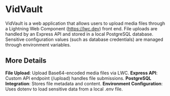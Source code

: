 # VidVault

VidVault is a web application that allows users to upload media files through a Lightning Web Component (https://lwc.dev) front end. File uploads are handled by an Express API and stored in a local PostgreSQL database. Sensitive configuration values (such as database credentials) are managed through environment variables.

## More Details

**File Upload**: Upload Base64-encoded media files via LWC.
**Express API**: Custom API endpoint (/upload) handles file submissions.
**PostgreSQL Integration**: Stores file metadata and content.
**Environment Configuration**: Uses dotenv to load sensitive data from a local .env file.